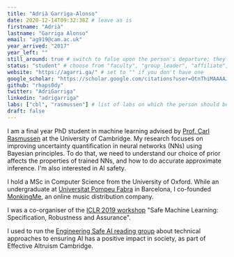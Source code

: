 ```yaml
---
title: "Adrià Garriga-Alonso"
date: 2020-12-14T09:32:38Z # leave as is
firstname: "Adrià"
lastname: "Garriga Alonso"
email: "ag919@cam.ac.uk"
year_arrived: "2017"
year_left: ""
still_around: true # switch to false upon the person's departure; they will then appear as Alumnus
status: "student" # choose from "faculty", "group_leader", "affiliate", "postdoc", "student", "visitor", "support", "admin"
website: "https://agarri.ga/" # set to "" if you don't have one
google_scholar: "https://scholar.google.com/citations?user=OtnThiMAAAAJ"
github: "rhaps0dy"
twitter: "AdriGarriga"
linkedin: "adrigarriga"
labs: ["cbl", "rasmussen"] # list of labs on which the person should be displayed (use "cbl" to display on the main CBL website, and the PI's lastname (lowercase) for individual lab's websites, e.g. "hennequin")
draft: false
---
```


I am a final year PhD student in machine learning advised by [Prof. Carl
Rasmussen](http://mlg.eng.cam.ac.uk/carl/) at the University of Cambridge.
My research focuses on improving uncertainty quantification in neural networks (NNs) using Bayesian principles.
To do that, we need to understand our choice of prior affects the properties of trained NNs, and how to do accurate approximate inference.
I'm also interested in AI safety.

I hold a MSc in Computer Science from the University of Oxford. While an
undergraduate at [Universitat Pompeu
Fabra](https://www.upf.edu/web/ai-ml/about-us) in Barcelona, I co-founded
[MonkingMe](https://monkingme.com/), an online music distribution company.

I was a co-organiser of the [ICLR 2019
workshop](https://sites.google.com/view/safeml-iclr2019) "Safe Machine Learning:
Specification, Robustness and Assurance".

I used to run the [Engineering Safe AI reading group](https://valuealignment.ml/) about technical approaches to ensuring AI has a positive impact in society, as part of Effective Altruism Cambridge.
